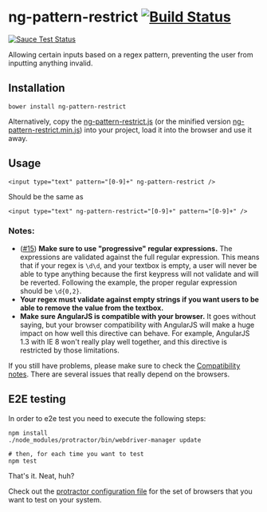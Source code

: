 # ng-pattern-restrict [![Build Status](https://travis-ci.org/AlphaGit/ng-pattern-restrict.svg?branch=master)][travisci]

[![Sauce Test Status](https://saucelabs.com/browser-matrix/AlphaSau.svg)](https://saucelabs.com/u/AlphaSau)

Allowing certain inputs based on a regex pattern, preventing the user from inputting anything invalid.

## Installation

    bower install ng-pattern-restrict

Alternatively, copy the [ng-pattern-restrict.js][srcfile] (or the minified version
[ng-pattern-restrict.min.js][srcminfile]) into your project, load it into the browser
and use it away.

## Usage

    <input type="text" pattern="[0-9]+" ng-pattern-restrict />

Should be the same as

    <input type="text" ng-pattern-restrict="[0-9]+" pattern="[0-9]+" />

### Notes:

- ([#15][ticket15]) **Make sure to use "progressive" regular expressions.** The expressions are validated
  against the full regular expression. This means that if your regex is `\d\d`, and your textbox is empty,
  a user will never be able to type anything because the first keypress will not validate and will be reverted.
  Following the example, the proper regular expression should be `\d{0,2}`.
- **Your regex must validate against empty strings if you want users to be able to remove the value from the
  textbox.**
- **Make sure AngularJS is compatible with your browser.** It goes without saying, but your browser compatibility
  with AngularJS will make a huge impact on how well this directive can behave. For example, AngularJS 1.3 with
  IE 8 won't really play well together, and this directive is restricted by those limitations.

If you still have problems, please make sure to check the [Compatibility notes][compatibility]. There are several issues that really depend on the browsers.

## E2E testing

In order to e2e test you need to execute the following steps:

    npm install
    ./node_modules/protractor/bin/webdriver-manager update

    # then, for each time you want to test
    npm test

That's it. Neat, huh?

Check out the [protractor configuration file][protractor conf] for the set of browsers that you want to test on your system.

[travisci]: https://travis-ci.org/AlphaGit/ng-pattern-restrict
[ticket15]: https://github.com/AlphaGit/ng-pattern-restrict/issues/15
[compatibility]: docs/compatibility.md
[protractor conf]: protractor-conf.js
[srcfile]: src/ng-pattern-restrict.js
[srcminfile]: src/ng-pattern-restrict.min.js